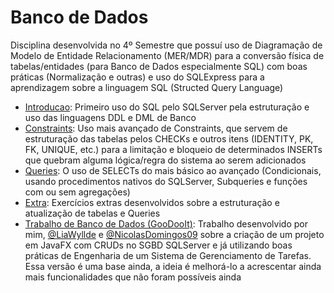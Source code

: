 # Banco de Dados

Disciplina desenvolvida no 4º Semestre que possuí uso de Diagramação de Modelo de Entidade Relacionamento (MER/MDR) para a conversão física de tabelas/entidades (para Banco de Dados especialmente SQL) com boas práticas (Normalização e outras) e uso do SQLExpress para a aprendizagem sobre a linguagem SQL (Structed Query Language)

- [Introducao](./Introducao/): Primeiro uso do SQL pelo SQLServer pela estruturação e uso das linguagens DDL e DML de Banco
- [Constraints](./Constraints/): Uso mais avançado de Constraints, que servem de estruturação das tabelas pelos CHECKs e outros itens (IDENTITY, PK, FK, UNIQUE, etc.) para a limitação e bloqueio de determinados INSERTs que quebram alguma lógica/regra do sistema ao serem adicionados
- [Queries](./Queries/): O uso de SELECTs do mais básico ao avançado (Condicionais, usando procedimentos nativos do SQLServer, Subqueries e funções com ou sem agregações)
- [Extra](./Extra/): Exercícios extras desenvolvidos sobre a estruturação e atualização de tabelas e Queries
- [Trabalho de Banco de Dados (GooDooIt)](https://github.com/LiaWyllde/GooDooIt-1.0): Trabalho desenvolvido por mim, [@LiaWyllde](https://github.com/LiaWyllde) e [@NicolasDomingos09](https://github.com/NicolasDomingos09) sobre a criação de um projeto em JavaFX com CRUDs no SGBD SQLServer e já utilizando boas práticas de Engenharia de um Sistema de Gerenciamento de Tarefas. Essa versão é uma base ainda, a ideia é melhorá-lo a acrescentar ainda mais funcionalidades que não foram possíveis ainda
